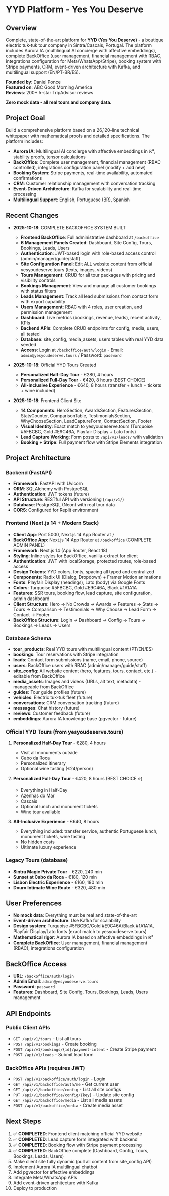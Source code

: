 # YYD Platform - Yes You Deserve

## Overview
Complete, state-of-the-art platform for **YYD (Yes You Deserve)** - a boutique electric tuk-tuk tour company in Sintra/Cascais, Portugal. The platform includes Aurora IA (multilingual AI concierge with affective embeddings), complete BackOffice (user management, financial management with RBAC, integrations configuration for Meta/WhatsApp/Stripe), booking system with Stripe payments, CRM, event-driven architecture with Kafka, and multilingual support (EN/PT-BR/ES).

**Founded by**: Daniel Ponce  
**Featured on**: ABC Good Morning America  
**Reviews**: 200+ 5-star TripAdvisor reviews  

**Zero mock data - all real tours and company data.**

## Project Goal
Build a comprehensive platform based on a 26,120-line technical whitepaper with mathematical proofs and detailed specifications. The platform includes:
- **Aurora IA**: Multilingual AI concierge with affective embeddings in ℝ³, stability proofs, tensor calculations
- **BackOffice**: Complete user management, financial management (RBAC controlled), integrations configuration panel (modify + add new)
- **Booking System**: Stripe payments, real-time availability, automated confirmations
- **CRM**: Customer relationship management with conversation tracking
- **Event-Driven Architecture**: Kafka for scalability and real-time processing
- **Multilingual Support**: English, Portuguese (BR), Spanish

## Recent Changes
- **2025-10-18**: COMPLETE BACKOFFICE SYSTEM BUILT
  - **Frontend BackOffice**: Full administrative dashboard at `/backoffice`
  - **6 Management Panels Created**: Dashboard, Site Config, Tours, Bookings, Leads, Users
  - **Authentication**: JWT-based login with role-based access control (admin/manager/guide/staff)
  - **Site Configuration Panel**: Edit ALL website content from official yesyoudeserve.tours (texts, images, videos)
  - **Tours Management**: CRUD for all tour packages with pricing and visibility controls
  - **Bookings Management**: View and manage all customer bookings with status filters
  - **Leads Management**: Track all lead submissions from contact form with export capability
  - **Users Management**: RBAC with 4 roles, user creation, and permission management
  - **Dashboard**: Live metrics (bookings, revenue, leads), recent activity, KPIs
  - **Backend APIs**: Complete CRUD endpoints for config, media, users, all tested
  - **Database**: site_config, media_assets, users tables with real YYD data seeded
  - **Access**: Login at `/backoffice/auth/login` - Email: `admin@yesyoudeserve.tours` / Password: `password`

- **2025-10-18**: Official YYD Tours Created
  - **Personalized Half-Day Tour** - €280, 4 hours
  - **Personalized Full-Day Tour** - €420, 8 hours (BEST CHOICE)
  - **All-Inclusive Experience** - €640, 8 hours (transfer + lunch + tickets + wine included)
  
- **2025-10-18**: Frontend Client Site
  - **14 Components**: HeroSection, AwardsSection, FeaturesSection, StatsCounter, ComparisonTable, TestimonialsSection, WhyChooseSection, LeadCaptureForm, ContactSection, Footer
  - **Visual Identity**: Exact match to yesyoudeserve.tours (Turquoise #5FBCBC, Gold #E9C46A, Playfair Display + Lato fonts)
  - **Lead Capture Working**: Form posts to `/api/v1/leads/` with validation
  - **Booking + Stripe**: Full payment flow with Stripe Elements integration

## Project Architecture

### Backend (FastAPI)
- **Framework**: FastAPI with Uvicorn
- **ORM**: SQLAlchemy with PostgreSQL
- **Authentication**: JWT tokens (future)
- **API Structure**: RESTful API with versioning (`/api/v1/`)
- **Database**: PostgreSQL (Neon) with real tour data
- **CORS**: Configured for Replit environment

### Frontend (Next.js 14 + Modern Stack)
- **Client App**: Port 5000, Next.js 14 App Router at `/`
- **BackOffice App**: Next.js 14 App Router at `/backoffice` (COMPLETE ADMIN PANEL)
- **Framework**: Next.js 14 (App Router, React 18)
- **Styling**: Inline styles for BackOffice, vanilla-extract for client
- **Authentication**: JWT with localStorage, protected routes, role-based access
- **Design Tokens**: YYD colors, fonts, spacing all typed and centralized
- **Components**: Radix UI (Dialog, Dropdown) + Framer Motion animations
- **Fonts**: Playfair Display (headings), Lato (body) via Google Fonts
- **Colors**: Turquoise #5FBCBC, Gold #E9C46A, Black #1A1A1A
- **Features**: SSR tours, booking flow, lead capture, site configuration, admin dashboard
- **Client Structure**: Hero → No Crowds → Awards → Features → Stats → Tours → Comparison → Testimonials → Why Choose → Lead Form → Contact → Footer
- **BackOffice Structure**: Login → Dashboard → Config → Tours → Bookings → Leads → Users

### Database Schema
- **tour_products**: Real YYD tours with multilingual content (PT/EN/ES)
- **bookings**: Tour reservations with Stripe integration
- **leads**: Contact form submissions (name, email, phone, source)
- **users**: BackOffice users with RBAC (admin/manager/guide/staff)
- **site_config**: All website content (hero, features, tours, contact, etc.) - editable from BackOffice
- **media_assets**: Images and videos (URLs, alt text, metadata) - manageable from BackOffice
- **guides**: Tour guide profiles (future)
- **vehicles**: Electric tuk-tuk fleet (future)
- **conversations**: CRM conversation tracking (future)
- **messages**: Chat history (future)
- **reviews**: Customer feedback (future)
- **embeddings**: Aurora IA knowledge base (pgvector - future)

### Official YYD Tours (from yesyoudeserve.tours)
1. **Personalized Half-Day Tour** - €280, 4 hours
   - Visit all monuments outside
   - Cabo da Roca
   - Personalized itinerary
   - Optional wine tasting (€24/person)
   
2. **Personalized Full-Day Tour** - €420, 8 hours (BEST CHOICE ⭐)
   - Everything in Half-Day
   - Azenhas do Mar
   - Cascais
   - Optional lunch and monument tickets
   - Wine tour available
   
3. **All-Inclusive Experience** - €640, 8 hours
   - Everything included: transfer service, authentic Portuguese lunch, monument tickets, wine tasting
   - No hidden costs
   - Ultimate luxury experience

### Legacy Tours (database)
- **Sintra Magic Private Tour** - €220, 240 min
- **Sunset at Cabo da Roca** - €180, 120 min
- **Lisbon Electric Experience** - €160, 180 min
- **Douro Intimate Wine Route** - €320, 480 min

## User Preferences
- **No mock data**: Everything must be real and state-of-the-art
- **Event-driven architecture**: Use Kafka for scalability
- **Design system**: Turquoise #5FBCBC/Gold #E9C46A/Black #1A1A1A, Playfair Display/Lato fonts (exact match to yesyoudeserve.tours)
- **Mathematical rigor**: Aurora IA based on affective embeddings in ℝ³
- **Complete BackOffice**: User management, financial management (RBAC), integrations configuration

## BackOffice Access
- **URL**: `/backoffice/auth/login`
- **Admin Email**: `admin@yesyoudeserve.tours`
- **Password**: `password`
- **Features**: Dashboard, Site Config, Tours, Bookings, Leads, Users management

## API Endpoints
### Public Client APIs
- `GET /api/v1/tours` - List all tours
- `POST /api/v1/bookings` - Create booking
- `POST /api/v1/bookings/{id}/payment-intent` - Create Stripe payment
- `POST /api/v1/leads` - Submit lead form

### BackOffice APIs (requires JWT)
- `POST /api/v1/backoffice/auth/login` - Login
- `GET /api/v1/backoffice/auth/me` - Get current user
- `GET /api/v1/backoffice/config` - List all site configs
- `PUT /api/v1/backoffice/config/{key}` - Update site config
- `GET /api/v1/backoffice/media` - List all media assets
- `POST /api/v1/backoffice/media` - Create media asset

## Next Steps
1. ✅ **COMPLETED**: Frontend client matching official YYD website
2. ✅ **COMPLETED**: Lead capture form integrated with backend
3. ✅ **COMPLETED**: Booking flow with Stripe payment processing
4. ✅ **COMPLETED**: BackOffice complete (Dashboard, Config, Tours, Bookings, Leads, Users)
5. Make client site fully dynamic (pull all content from site_config API)
6. Implement Aurora IA multilingual chatbot
7. Add pgvector for affective embeddings
8. Integrate Meta/WhatsApp APIs
9. Add event-driven architecture with Kafka
10. Deploy to production
